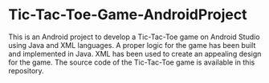 # Tic-Tac-Toe-Game-AndroidProject
This is an Android project to develop a Tic-Tac-Toe game on Android Studio using Java and XML languages.
A proper logic for the game has been built and implemented in Java.
XML has been used to create an appealing design for the game.
The source code of the Tic-Tac-Toe game is available in this repository.
